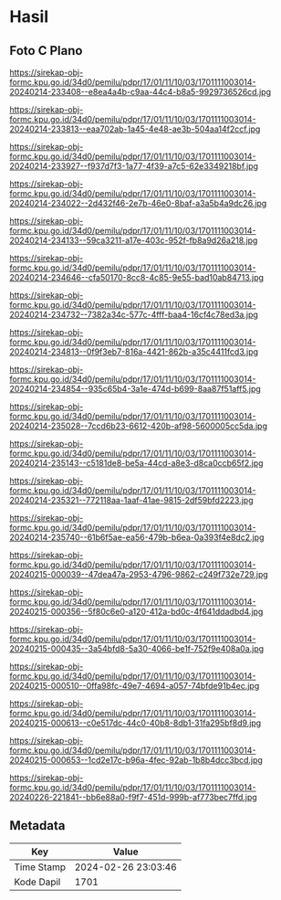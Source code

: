 # Hasil

## Foto C Plano

https://sirekap-obj-formc.kpu.go.id/34d0/pemilu/pdpr/17/01/11/10/03/1701111003014-20240214-233408--e8ea4a4b-c9aa-44c4-b8a5-9929736526cd.jpg

https://sirekap-obj-formc.kpu.go.id/34d0/pemilu/pdpr/17/01/11/10/03/1701111003014-20240214-233813--eaa702ab-1a45-4e48-ae3b-504aa14f2ccf.jpg

https://sirekap-obj-formc.kpu.go.id/34d0/pemilu/pdpr/17/01/11/10/03/1701111003014-20240214-233927--f937d7f3-1a77-4f39-a7c5-62e3349218bf.jpg

https://sirekap-obj-formc.kpu.go.id/34d0/pemilu/pdpr/17/01/11/10/03/1701111003014-20240214-234022--2d432f46-2e7b-46e0-8baf-a3a5b4a9dc26.jpg

https://sirekap-obj-formc.kpu.go.id/34d0/pemilu/pdpr/17/01/11/10/03/1701111003014-20240214-234133--59ca3211-a17e-403c-952f-fb8a9d26a218.jpg

https://sirekap-obj-formc.kpu.go.id/34d0/pemilu/pdpr/17/01/11/10/03/1701111003014-20240214-234646--cfa50170-8cc8-4c85-9e55-bad10ab84713.jpg

https://sirekap-obj-formc.kpu.go.id/34d0/pemilu/pdpr/17/01/11/10/03/1701111003014-20240214-234732--7382a34c-577c-4fff-baa4-16cf4c78ed3a.jpg

https://sirekap-obj-formc.kpu.go.id/34d0/pemilu/pdpr/17/01/11/10/03/1701111003014-20240214-234813--0f9f3eb7-816a-4421-862b-a35c4411fcd3.jpg

https://sirekap-obj-formc.kpu.go.id/34d0/pemilu/pdpr/17/01/11/10/03/1701111003014-20240214-234854--935c65b4-3a1e-474d-b699-8aa87f51aff5.jpg

https://sirekap-obj-formc.kpu.go.id/34d0/pemilu/pdpr/17/01/11/10/03/1701111003014-20240214-235028--7ccd6b23-6612-420b-af98-5600005cc5da.jpg

https://sirekap-obj-formc.kpu.go.id/34d0/pemilu/pdpr/17/01/11/10/03/1701111003014-20240214-235143--c5181de8-be5a-44cd-a8e3-d8ca0ccb65f2.jpg

https://sirekap-obj-formc.kpu.go.id/34d0/pemilu/pdpr/17/01/11/10/03/1701111003014-20240214-235321--772118aa-1aaf-41ae-9815-2df59bfd2223.jpg

https://sirekap-obj-formc.kpu.go.id/34d0/pemilu/pdpr/17/01/11/10/03/1701111003014-20240214-235740--61b6f5ae-ea56-479b-b6ea-0a393f4e8dc2.jpg

https://sirekap-obj-formc.kpu.go.id/34d0/pemilu/pdpr/17/01/11/10/03/1701111003014-20240215-000039--47dea47a-2953-4796-9862-c249f732e729.jpg

https://sirekap-obj-formc.kpu.go.id/34d0/pemilu/pdpr/17/01/11/10/03/1701111003014-20240215-000356--5f80c6e0-a120-412a-bd0c-4f641ddadbd4.jpg

https://sirekap-obj-formc.kpu.go.id/34d0/pemilu/pdpr/17/01/11/10/03/1701111003014-20240215-000435--3a54bfd8-5a30-4066-be1f-752f9e408a0a.jpg

https://sirekap-obj-formc.kpu.go.id/34d0/pemilu/pdpr/17/01/11/10/03/1701111003014-20240215-000510--0ffa98fc-49e7-4694-a057-74bfde91b4ec.jpg

https://sirekap-obj-formc.kpu.go.id/34d0/pemilu/pdpr/17/01/11/10/03/1701111003014-20240215-000613--c0e517dc-44c0-40b8-8db1-31fa295bf8d9.jpg

https://sirekap-obj-formc.kpu.go.id/34d0/pemilu/pdpr/17/01/11/10/03/1701111003014-20240215-000653--1cd2e17c-b96a-4fec-92ab-1b8b4dcc3bcd.jpg

https://sirekap-obj-formc.kpu.go.id/34d0/pemilu/pdpr/17/01/11/10/03/1701111003014-20240226-221841--bb6e88a0-f9f7-451d-999b-af773bec7ffd.jpg


## Metadata

| Key        | Value               |
| ---------- | ------------------- |
| Time Stamp | 2024-02-26 23:03:46 |
| Kode Dapil | 1701                |




